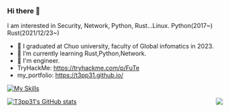 ### Hi there 👋
I am interested in Security, Network, Python, Rust...Linux.
Python(2017~)
Rust(2021/12/23~)

- 🔭 I graduated at Chuo university, faculty of Global infomatics in 2023.
- 🌱 I’m currently learning Rust,Python,Network.
- 📖 I'm engineer.
- TryHackMe: https://tryhackme.com/p/FuTe
- my_portfolio: https://t3pp31.github.io/
<!--
**Fu-Te/Fu-Te** is a ✨ _special_ ✨ repository because its `README.md` (this file) appears on your GitHub profile.

Here are some ideas to get you started:


- 👯 I’m looking to collaborate on ...
- 🤔 I’m looking for help with ...
- 💬 Ask me about ...
- 📫 How to reach me: ...
- 😄 Pronouns: ...
- ⚡ Fun fact: ...
-->

[![My Skills](https://skillicons.dev/icons?i=py,rust,js,html,css,c,aws,django,discord,bots,docker,fastapi,flask,ts)](https://skillicons.dev)

[![T3pp31's GitHub stats](https://github-readme-stats.vercel.app/api?username=T3pp31&theme=vue-dark&show_icons=true)](https://github.com/T3pp31/github-readme-stats)
<a href="https://github.com/anuraghazra/github-readme-stats">
  <img align="right" src="https://github-readme-stats.vercel.app/api/top-langs/?username=T3pp31" />
</a>
